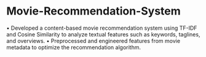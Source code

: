 # Movie-Recommendation-System
• Developed a content-based movie recommendation system using TF-IDF and Cosine Similarity to analyze textual features such  as keywords, taglines, and overviews.  • Preprocessed and engineered features from movie metadata to optimize the recommendation algorithm. 
